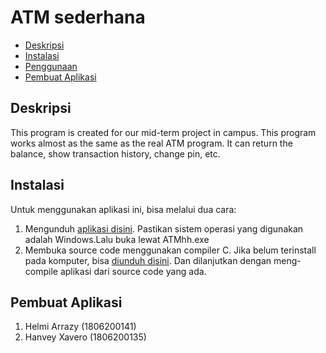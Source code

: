 # ATM sederhana

* [Deskripsi](#deskripsi)
* [Instalasi](#instalasi)
* [Penggunaan](#pengunaan)
* [Pembuat Aplikasi](#pembuat-aplikasi)

## Deskripsi
This program is created for our mid-term project in campus. This program works almost as the same as the real ATM program. It can return the balance, show transaction history, change pin, etc.

## Instalasi
Untuk menggunakan aplikasi ini, bisa melalui dua cara:
1. Mengunduh [aplikasi disini](https://github.com/lonewarriorHX/ATM-sederhana.git). Pastikan sistem operasi yang digunakan adalah Windows.Lalu buka lewat ATMhh.exe
2. Membuka source code menggunakan compiler C. Jika belum terinstall pada komputer, bisa [diunduh disini](https://sourceforge.net/projects/orwelldevcpp/files/latest/download). Dan dilanjutkan dengan meng-compile aplikasi dari source code yang ada.



## Pembuat Aplikasi
1. Helmi Arrazy (1806200141)
2. Hanvey Xavero (1806200135)
